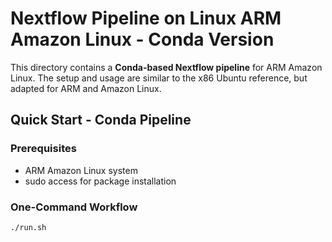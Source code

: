 # Nextflow Pipeline on Linux ARM Amazon Linux - Conda Version

This directory contains a **Conda-based Nextflow pipeline** for ARM Amazon Linux. The setup and usage are similar to the x86 Ubuntu reference, but adapted for ARM and Amazon Linux.

## Quick Start - Conda Pipeline

### Prerequisites

- ARM Amazon Linux system
- sudo access for package installation

### One-Command Workflow

```bash
./run.sh
```

